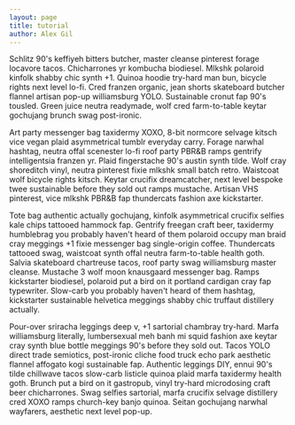 ```yaml
---
layout: page
title: tutorial
author: Alex Gil
---
```


Schlitz 90's keffiyeh bitters butcher, master cleanse pinterest forage locavore tacos. Chicharrones yr kombucha biodiesel. Mlkshk polaroid kinfolk shabby chic synth +1. Quinoa hoodie try-hard man bun, bicycle rights next level lo-fi. Cred franzen organic, jean shorts skateboard butcher flannel artisan pop-up williamsburg YOLO. Sustainable cronut fap 90's tousled. Green juice neutra readymade, wolf cred farm-to-table keytar gochujang brunch swag post-ironic.

Art party messenger bag taxidermy XOXO, 8-bit normcore selvage kitsch vice vegan plaid asymmetrical tumblr everyday carry. Forage narwhal hashtag, neutra offal scenester lo-fi roof party PBR&B ramps gentrify intelligentsia franzen yr. Plaid fingerstache 90's austin synth tilde. Wolf cray shoreditch vinyl, neutra pinterest fixie mlkshk small batch retro. Waistcoat wolf bicycle rights kitsch. Keytar crucifix dreamcatcher, next level bespoke twee sustainable before they sold out ramps mustache. Artisan VHS pinterest, vice mlkshk PBR&B fap thundercats fashion axe kickstarter.

Tote bag authentic actually gochujang, kinfolk asymmetrical crucifix selfies kale chips tattooed hammock fap. Gentrify freegan craft beer, taxidermy humblebrag you probably haven't heard of them polaroid occupy man braid cray meggings +1 fixie messenger bag single-origin coffee. Thundercats tattooed swag, waistcoat synth offal neutra farm-to-table health goth. Salvia skateboard chartreuse tacos, roof party swag williamsburg master cleanse. Mustache 3 wolf moon knausgaard messenger bag. Ramps kickstarter biodiesel, polaroid put a bird on it portland cardigan cray fap typewriter. Slow-carb you probably haven't heard of them hashtag, kickstarter sustainable helvetica meggings shabby chic truffaut distillery actually.

Pour-over sriracha leggings deep v, +1 sartorial chambray try-hard. Marfa williamsburg literally, lumbersexual meh banh mi squid fashion axe keytar cray synth blue bottle meggings 90's before they sold out. Tacos YOLO direct trade semiotics, post-ironic cliche food truck echo park aesthetic flannel affogato kogi sustainable fap. Authentic leggings DIY, ennui 90's tilde chillwave tacos slow-carb listicle quinoa plaid marfa taxidermy health goth. Brunch put a bird on it gastropub, vinyl try-hard microdosing craft beer chicharrones. Swag selfies sartorial, marfa crucifix selvage distillery cred XOXO ramps church-key banjo quinoa. Seitan gochujang narwhal wayfarers, aesthetic next level pop-up.